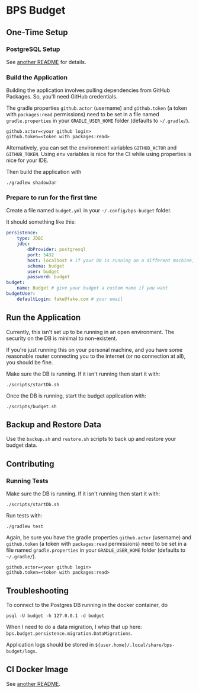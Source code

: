 # BPS Budget

## One-Time Setup

### PostgreSQL Setup

See [another README](../budgetDao/README.md) for details.

### Build the Application

Building the application involves pulling dependencies from GitHub Packages. So, you'll need GitHub credentials.

The gradle properties `github.actor` (username) and `github.token` (a token with `packages:read` permissions)
need to be set in a file named `gradle.properties` in your `GRADLE_USER_HOME` folder (defaults to `~/.gradle/`).

```properties
github.actor=<your github login>
github.token=<token with packages:read>
```

Alternatively, you can set the environment variables `GITHUB_ACTOR` and `GITHUB_TOKEN`. Using env variables is
nice for the CI while using properties is nice for your IDE.

Then build the application with

```shell
./gradlew shadowJar
```

### Prepare to run for the first time

Create a file named `budget.yml` in your `~/.config/bps-budget` folder.

It should something like this:

```yaml
persistence:
    type: JDBC
    jdbc:
        dbProvider: postgresql
        port: 5432
        host: localhost # if your DB is running on a different machine, change this to its domain or IP
        schema: budget
        user: budget
        password: budget
budget:
    name: Budget # give your budget a custom name if you want
budgetUser:
    defaultLogin: fake@fake.com # your email
```

## Run the Application

Currently, this isn't set up to be running in an open environment. The security on the DB is minimal to non-existent.

If you're just running this on your personal machine, and you have some reasonable router connecting you to the
internet (or no connection at all), you should be fine.

Make sure the DB is running. If it isn't running then start it with:

```shell
./scripts/startDb.sh
```

Once the DB is running, start the budget application with:

```shell
./scripts/budget.sh
```

## Backup and Restore Data

Use the `backup.sh` and `restore.sh` scripts to back up and restore your budget data.

## Contributing

### Running Tests

Make sure the DB is running. If it isn't running then start it with:

```shell
./scripts/startDb.sh
```

Run tests with:

```shell
./gradlew test
```

Again, be sure you have the gradle properties `github.actor` (username) and `github.token` (a token with `packages:read`
permissions) need to be set in a file named `gradle.properties` in your `GRADLE_USER_HOME` folder (defaults to
`~/.gradle/`).

```properties
github.actor=<your github login>
github.token=<token with packages:read>
```

## Troubleshooting

To connect to the Postgres DB running in the docker container, do

```shell
psql -U budget -h 127.0.0.1 -d budget
```

When I need to do a data migration, I whip that up here: `bps.budget.persistence.migration.DataMigrations`.

Application logs should be stored in `${user.home}/.local/share/bps-budget/logs`.

## CI Docker Image

See [another README](../ci/postgresql/README.md).
